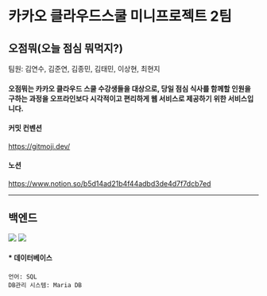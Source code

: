 # 카카오 클라우드스쿨 미니프로젝트 2팀  
## 오점뭐(오늘 점심 뭐먹지?)     
팀원: 김연수, 김준연, 김종민, 김태민, 이상현, 최현지

#### 오점뭐는 카카오 클라우드 스쿨 수강생들을 대상으로, 당일 점심 식사를 함께할 인원을 구하는 과정을 오프라인보다 시각적이고 편리하게  웹 서비스로 제공하기 위한 서비스입니다.


#### 커밋 컨벤션
https://gitmoji.dev/
#### 노션
https://www.notion.so/b5d14ad21b4f44adbd3de4d7f7dcb7ed

---

##  백엔드
<img src="https://img.shields.io/badge/springboot-6DB33F?style=for-the-badge&logo=springboot&logoColor=white"> <img src="https://img.shields.io/badge/java-007396?style=for-the-badge&logo=java&logoColor=white"> 

#### * 데이터베이스
    언어: SQL
    DB관리 시스템: Maria DB
